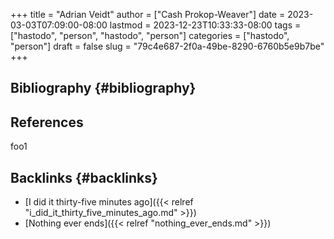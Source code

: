+++
title = "Adrian Veidt"
author = ["Cash Prokop-Weaver"]
date = 2023-03-03T07:09:00-08:00
lastmod = 2023-12-23T10:33:33-08:00
tags = ["hastodo", "person", "hastodo", "person"]
categories = ["hastodo", "person"]
draft = false
slug = "79c4e687-2f0a-49be-8290-6760b5e9b7be"
+++

## Bibliography {#bibliography}

## References

<style>.csl-entry{text-indent: -1.5em; margin-left: 1.5em;}</style><div class="csl-bib-body">
</div>

foo1


## Backlinks {#backlinks}

-   [I did it thirty-five minutes ago]({{< relref "i_did_it_thirty_five_minutes_ago.md" >}})
-   [Nothing ever ends]({{< relref "nothing_ever_ends.md" >}})
